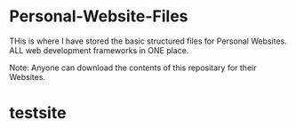 # Personal-Website-Files
THis is where I have stored the basic structured files for Personal Websites.
ALL web development frameworks in ONE place.

Note: Anyone can download the contents of this repositary for their Websites.
# testsite
